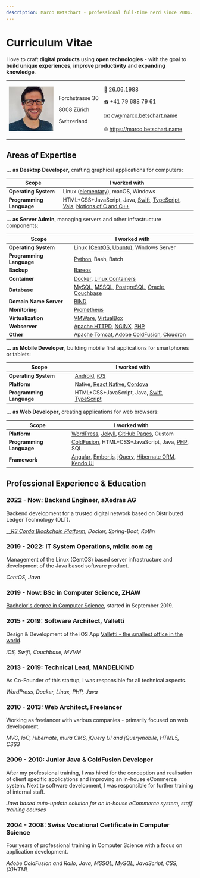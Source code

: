 ```yaml
---
description: Marco Betschart - professional full-time nerd since 2004.
---
```


# Curriculum Vitae

I love to craft **digital products** using **open technologies** - with the goal to **build unique experiences**, **improve productivity** and **expanding knowledge**.

|                                                                          |                                                            |                                                                                                                                                                      |
| ------------------------------------------------------------------------ | ---------------------------------------------------------- | -------------------------------------------------------------------------------------------------------------------------------------------------------------------- |
| ![Portrait of Marco Betschart](.gitbook/assets/marco-betschart-120.jpeg) | <p>Forchstrasse 30</p><p>8008 Zürich</p><p>Switzerland</p> | <p>🎂 26.06.1988</p><p>☎️ +41 79 688 79 61</p><p>✉️ cv@marco.betschart.name</p><p>🌐 <a href="https://www.marco.betschart.name">https://marco.betschart.name</a></p> |

## Areas of Expertise

**… as Desktop Developer**, crafting graphical applications for computers:

| Scope                    | I worked with                                                                                                                                                                                                                                            |
| ------------------------ | -------------------------------------------------------------------------------------------------------------------------------------------------------------------------------------------------------------------------------------------------------- |
| **Operating System**     | Linux ([elementary](https://elementary.io)), macOS, Windows                                                                                                                                                                                              |
| **Programming Language** | HTML+CSS+JavaScript, Java, [Swift](https://www.apple.com/swift/), [TypeScript](https://www.typescriptlang.org), [Vala](https://wiki.gnome.org/Projects/Vala), [Notions of C and C++](blog/2021-04-27-dipping-elementary-os-toes-into-virtual-reality.md) |

**… as Server Admin**, managing servers and other infrastructure components:

| Scope                    | I worked with                                                                                                                                                                                                             |
| ------------------------ | ------------------------------------------------------------------------------------------------------------------------------------------------------------------------------------------------------------------------- |
| **Operating System**     | Linux ([CentOS](https://www.centos.org), [Ubuntu](https://ubuntu.com)), Windows Server                                                                                                                                    |
| **Programming Language** | [Python](https://www.python.org), Bash, Batch                                                                                                                                                                             |
| **Backup**               | [Bareos](https://www.bareos.org)                                                                                                                                                                                          |
| **Container**            | [Docker](https://www.docker.com), [Linux Containers](https://linuxcontainers.org)                                                                                                                                         |
| **Database**             | [MySQL](https://www.mysql.com), [MSSQL](https://www.microsoft.com/sql-server/), [PostgreSQL](https://www.postgresql.org), [Oracle](https://www.oracle.com/database/technologies/), [Couchbase](https://www.couchbase.com) |
| **Domain Name Server**   | [BIND](https://www.isc.org/bind/)                                                                                                                                                                                         |
| **Monitoring**           | [Prometheus](https://prometheus.io)                                                                                                                                                                                       |
| **Virtualization**       | [VMWare](https://www.vmware.com), [VirtualBox](https://www.virtualbox.org)                                                                                                                                                |
| **Webserver**            | [Apache HTTPD](http://httpd.apache.org), [NGINX](https://nginx.org), [PHP](https://www.php.net)                                                                                                                           |
| **Other**                | [Apache Tomcat](http://tomcat.apache.org), [Adobe ColdFusion](https://coldfusion.adobe.com), [Cloudron](https://www.cloudron.io)                                                                                          |

**… as Mobile Developer**, building mobile first applications for smartphones or tablets:

| Scope                    | I worked with                                                                                                  |
| ------------------------ | -------------------------------------------------------------------------------------------------------------- |
| **Operating System**     | [Android](https://www.android.com), [iOS](https://www.apple.com/ios)                                           |
| **Platform**             | Native, [React Native](https://reactnative.dev), [Cordova](https://cordova.apache.org)                         |
| **Programming Language** | HTML+CSS+JavaScript, Java, [Swift](https://www.apple.com/swift/), [TypeScript](https://www.typescriptlang.org) |

**… as Web Developer**, creating applications for web browsers:

| Scope                    | I worked with                                                                                                                                                                           |
| ------------------------ | --------------------------------------------------------------------------------------------------------------------------------------------------------------------------------------- |
| **Platform**             | [WordPress](https://wordpress.org), [Jekyll](https://jekyllrb.com), [GitHub Pages](https://pages.github.com), Custom                                                                    |
| **Programming Language** | [ColdFusion](https://coldfusion.adobe.com), HTML+CSS+JavaScript, Java, [PHP](https://www.php.net), SQL                                                                                  |
| **Framework**            | [Angular](https://angular.io), [Ember.js](https://emberjs.com), [jQuery](https://jquery.com), [Hibernate ORM](https://hibernate.org/orm/), [Kendo UI](https://www.telerik.com/kendo-ui) |

## Professional Experience & Education

### 2022 - Now: Backend Engineer, aXedras AG

Backend development for a trusted digital network based on Distributed Ledger Technology (DLT).

__[_R3 Corda Blockchain Platform_](https://www.r3.com/corda-platform/)_, Docker, Spring-Boot, Kotlin_

### 2019 - 2022: IT System Operations, midix.com ag

Management of the Linux (CentOS) based server infrastructure and development of the Java based software product.

_CentOS, Java_

### 2019 - Now: BSc in Computer Science, ZHAW

[Bachelor's degree in Computer Science](projects/bachelors-degree-in-computer-science.md), started in September 2019.

### 2015 - 2019: Software Architect, Valletti

Design & Development of the iOS App [Valletti - the smallest office in the world](https://valletti.ch).

_iOS, Swift, Couchbase, MVVM_

### 2013 - 2019: Technical Lead, MANDELKIND

As Co-Founder of this startup, I was responsible for all technical aspects.

_WordPress, Docker, Linux, PHP, Java_

### 2010 - 2013: Web Architect, Freelancer

Working as freelancer with various companies - primarily focused on web development.

_MVC, IoC, Hibernate, mura CMS, jQuery UI and jQuerymobile, HTML5, CSS3_

### 2009 - 2010: Junior Java & ColdFusion Developer

After my professional training, I was hired for the conception and realisation of client specific applications and improving an in-house eCommerce system. Next to software development, I was responsible for further training of internal staff.

_Java based auto-update solution for an in-house eCommerce system, staff training courses_

### 2004 - 2008: Swiss Vocational Certificate in Computer Science

Four years of professional training in Computer Science with a focus on application development.

_Adobe ColdFusion and Railo, Java, MSSQL, MySQL, JavaScript, CSS, (X)HTML_
